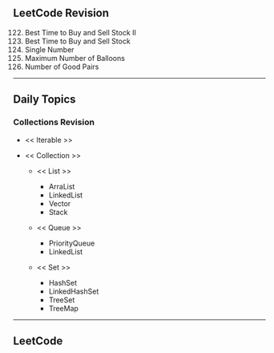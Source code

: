 ## LeetCode Revision

122. Best Time to Buy and Sell Stock II
123. Best Time to Buy and Sell Stock
124. Single Number
125. Maximum Number of Balloons
126. Number of Good Pairs

---

## Daily Topics

### Collections Revision

- << Iterable >>
- << Collection >>

  - << List >>

    - ArraList
    - LinkedList
    - Vector
    - Stack

  - << Queue >>

    - PriorityQueue
    - LinkedList

  - << Set >>
    - HashSet
    - LinkedHashSet
    - TreeSet
    - TreeMap

---

## LeetCode
